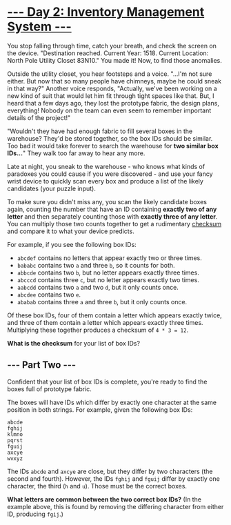 # [--- Day 2: Inventory Management System ---](https://adventofcode.com/2018/day/2)

You stop falling through time, catch your breath, and check the screen on the device. "Destination reached. Current Year: 1518. Current Location: North Pole Utility Closet 83N10." You made it! Now, to find those anomalies.

Outside the utility closet, you hear footsteps and a voice. "...I'm not sure either. But now that so many people have chimneys, maybe he could sneak in that way?" Another voice responds, "Actually, we've been working on a new kind of suit that would let him fit through tight spaces like that. But, I heard that a few days ago, they lost the prototype fabric, the design plans, everything! Nobody on the team can even seem to remember important details of the project!"

"Wouldn't they have had enough fabric to fill several boxes in the warehouse? They'd be stored together, so the box IDs should be similar. Too bad it would take forever to search the warehouse for **two similar box IDs...**" They walk too far away to hear any more.

Late at night, you sneak to the warehouse - who knows what kinds of paradoxes you could cause if you were discovered - and use your fancy wrist device to quickly scan every box and produce a list of the likely candidates (your puzzle input).

To make sure you didn't miss any, you scan the likely candidate boxes again, counting the number that have an ID containing **exactly two of any letter** and then separately counting those with **exactly three of any letter**. You can multiply those two counts together to get a rudimentary [checksum](https://en.wikipedia.org/wiki/Checksum) and compare it to what your device predicts.

For example, if you see the following box IDs:

- ``abcdef`` contains no letters that appear exactly two or three times.
- ``bababc`` contains two ``a`` and three ``b``, so it counts for both.
- ``abbcde`` contains two ``b``, but no letter appears exactly three times.
- ``abcccd`` contains three ``c``, but no letter appears exactly two times.
- ``aabcdd`` contains two ``a`` and two ``d``, but it only counts once.
- ``abcdee`` contains two ``e``.
- ``ababab`` contains three ``a`` and three ``b``, but it only counts once.

Of these box IDs, four of them contain a letter which appears exactly twice, and three of them contain a letter which appears exactly three times. Multiplying these together produces a checksum of ``4 * 3 = 12``.

**What is the checksum** for your list of box IDs?

## --- Part Two ---

Confident that your list of box IDs is complete, you're ready to find the boxes full of prototype fabric.

The boxes will have IDs which differ by exactly one character at the same position in both strings. For example, given the following box IDs:

```
abcde
fghij
klmno
pqrst
fguij
axcye
wvxyz
```

The IDs ``abcde`` and ``axcye`` are close, but they differ by two characters (the second and fourth). However, the IDs ``fghij`` and ``fguij`` differ by exactly one character, the third (``h`` and ``u``). Those must be the correct boxes.

**What letters are common between the two correct box IDs?** (In the example above, this is found by removing the differing character from either ID, producing ``fgij``.)
